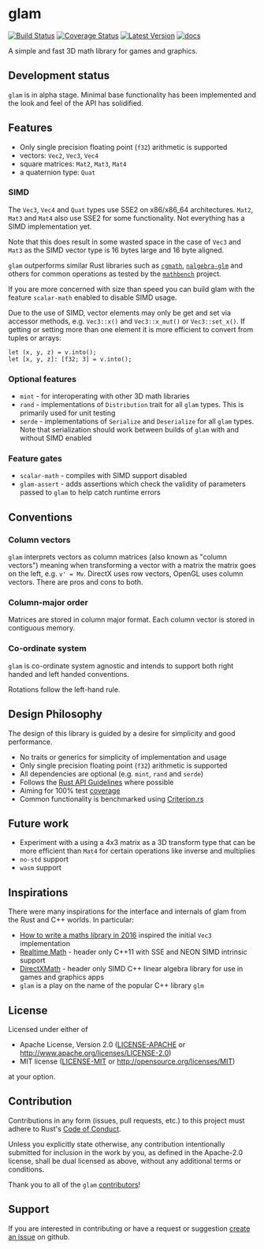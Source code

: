 # glam

[![Build Status]][travis-ci] [![Coverage Status]][coveralls.io]
[![Latest Version]][crates.io] [![docs]][docs.rs]

A simple and fast 3D math library for games and graphics.

## Development status

`glam` is in alpha stage. Minimal base functionality has been implemented
and the look and feel of the API has solidified.

## Features

* Only single precision floating point (`f32`) arithmetic is supported
* vectors: `Vec2`, `Vec3`, `Vec4`
* square matrices: `Mat2`, `Mat3`, `Mat4`
* a quaternion type: `Quat`

### SIMD

The `Vec3`, `Vec4` and `Quat` types use SSE2 on x86/x86_64 architectures.
`Mat2`, `Mat3` and `Mat4` also use SSE2 for some functionality. Not everything
has a SIMD implementation yet.

Note that this does result in some wasted space in the case of `Vec3` and `Mat3`
as the SIMD vector type is 16 bytes large and 16 byte aligned.

`glam` outperforms similar Rust libraries such as [`cgmath`][cgmath],
[`nalgebra-glm`][nalgebra-glm] and others for common operations as tested by the
[`mathbench`][mathbench] project.

If you are more concerned with size than speed you can build glam with the
feature `scalar-math` enabled to disable SIMD usage.

Due to the use of SIMD, vector elements may only be get and set via accessor
methods, e.g. `Vec3::x()` and `Vec3::x_mut()` or `Vec3::set_x()`. If getting or
setting more than one element it is more efficient to convert from tuples or
arrays:

```
let (x, y, z) = v.into();
let [x, y, z]: [f32; 3] = v.into();
```

### Optional features

* `mint` - for interoperating with other 3D math libraries
* `rand` - implementations of `Distribution` trait for all `glam` types. This
  is primarily used for unit testing
* `serde` - implementations of `Serialize` and `Deserialize` for all `glam`
  types. Note that serialization should work between builds of `glam` with and
  without SIMD enabled

### Feature gates

* `scalar-math` - compiles with SIMD support disabled
* `glam-assert` - adds assertions which check the validity of parameters passed to
  `glam` to help catch runtime errors

## Conventions

### Column vectors

`glam` interprets vectors as column matrices (also known as "column vectors")
meaning when transforming a vector with a matrix the matrix goes on the left,
e.g. `v' = Mv`.  DirectX uses row vectors, OpenGL uses column vectors. There
are pros and cons to both.

### Column-major order

Matrices are stored in column major format. Each column vector is stored in
contiguous memory.

### Co-ordinate system

`glam` is co-ordinate system agnostic and intends to support both right handed
and left handed conventions.

Rotations follow the left-hand rule.

## Design Philosophy

The design of this library is guided by a desire for simplicity and good
performance.

* No traits or generics for simplicity of implementation and usage
* Only single precision floating point (`f32`) arithmetic is supported
* All dependencies are optional (e.g. `mint`, `rand` and `serde`)
* Follows the [Rust API Guidelines] where possible
* Aiming for 100% test [coverage][coveralls.io]
* Common functionality is benchmarked using [Criterion.rs]

## Future work

* Experiment with a using a 4x3 matrix as a 3D transform type that can be more
  efficient than `Mat4` for certain operations like inverse and multiplies
* `no-std` support
* `wasm` support

## Inspirations

There were many inspirations for the interface and internals of glam from the
Rust and C++ worlds. In particular:

* [How to write a maths library in 2016] inspired the initial `Vec3`
  implementation
* [Realtime Math] - header only C++11 with SSE and NEON SIMD intrinsic support
* [DirectXMath] - header only SIMD C++ linear algebra library for use in games
  and graphics apps
* `glam` is a play on the name of the popular C++ library `glm`

## License

Licensed under either of

* Apache License, Version 2.0 ([LICENSE-APACHE](LICENSE-APACHE)
  or http://www.apache.org/licenses/LICENSE-2.0)
* MIT license ([LICENSE-MIT](LICENSE-MIT)
  or http://opensource.org/licenses/MIT)

at your option.

## Contribution

Contributions in any form (issues, pull requests, etc.) to this project must
adhere to Rust's [Code of Conduct].

Unless you explicitly state otherwise, any contribution intentionally submitted
for inclusion in the work by you, as defined in the Apache-2.0 license, shall be
dual licensed as above, without any additional terms or conditions.

Thank you to all of the `glam` [contributors]!

## Support
If you are interested in contributing or have a request or suggestion
[create an issue] on github.


[Build Status]: https://travis-ci.org/bitshifter/glam-rs.svg?branch=master
[travis-ci]: https://travis-ci.org/bitshifter/glam-rs
[Coverage Status]: https://coveralls.io/repos/github/bitshifter/glam-rs/badge.svg?branch=master
[coveralls.io]: https://coveralls.io/github/bitshifter/glam-rs?branch=master
[Code of Conduct]: https://www.rust-lang.org/en-US/conduct.html
[Latest Version]: https://img.shields.io/crates/v/glam.svg
[crates.io]: https://crates.io/crates/glam/
[docs]: https://docs.rs/glam/badge.svg
[docs.rs]: https://docs.rs/glam/
[Rust API Guidelines]: https://rust-lang-nursery.github.io/api-guidelines/
[Criterion.rs]: https://bheisler.github.io/criterion.rs/book/index.html
[cgmath]: https://github.com/rustgd/cgmath
[nalgebra-glm]: https://github.com/rustsim/nalgebra
[mathbench]: https://github.com/bitshifter/mathbench-rs
[create an issue]: https://github.com/bitshifter/glam-rs/issues
[contributors]: https://github.com/bitshifter/glam-rs/graphs/contributors
[How to write a maths library in 2016]: http://www.codersnotes.com/notes/maths-lib-2016/
[Realtime Math]: https://github.com/nfrechette/rtm
[DirectXMath]: https://docs.microsoft.com/en-us/windows/desktop/dxmath/directxmath-portal
